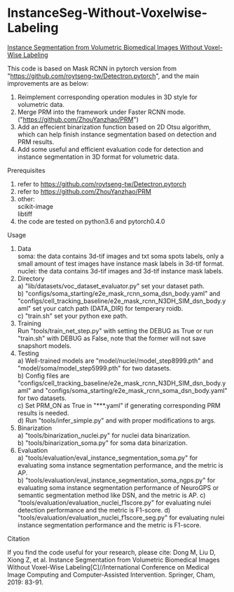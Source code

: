# InstanceSeg-Without-Voxelwise-Labeling
[Instance Segmentation from Volumetric Biomedical Images Without Voxel-Wise Labeling](https://link_springer.gg363.site/chapter/10.1007/978-3-030-32245-8_10)

This code is based on Mask RCNN in pytorch version from "https://github.com/roytseng-tw/Detectron.pytorch", and the main improvements are as below:  
1) Reimplement corresponding operation modules in 3D style for volumetric data.  
2) Merge PRM into the framework under Faster RCNN mode. ("https://github.com/ZhouYanzhao/PRM")  
3) Add an effecient binarization function based on 2D Otsu algorithm, which can help finish instance segmentation based on detection and PRM results.   
4) Add some useful and efficient evaluation code for detection and instance segmentation in 3D format for volumetric data.  

Prerequisites  

1) refer to https://github.com/roytseng-tw/Detectron.pytorch  
2) refer to https://github.com/ZhouYanzhao/PRM  
3) other:  
         scikit-image  
         libtiff  
4) the code are tested on python3.6 and pytorch0.4.0  

Usage  

1) Data  
   soma: the data contains 3d-tif images and txt soma spots labels, only a small amount of test images have instance mask labels in 3d-tif format.  
   nuclei: the data contains 3d-tif images and 3d-tif instance mask labels.  
2) Directory  
   a) "lib/datasets/voc_dataset_evaluator.py" set your dataset path.  
   b) "configs/soma_starting/e2e_mask_rcnn_soma_dsn_body.yaml" and "configs/cell_tracking_baseline/e2e_mask_rcnn_N3DH_SIM_dsn_body.yaml" set your catch path (DATA_DIR) for temperary roidb.  
   c) "train.sh" set your python exe path.  
3) Training  
   Run "tools/train_net_step.py" with setting the DEBUG as True or run "train.sh" with DEBUG as False, note that the former will not save snapshort models.  
4) Testing  
   a) Well-trained models are "model/nuclei/model_step8999.pth" and "model/soma/model_step5999.pth" for two datasets.  
   b) Config files are "configs/cell_tracking_baseline/e2e_mask_rcnn_N3DH_SIM_dsn_body.yaml" and "configs/soma_starting/e2e_mask_rcnn_soma_dsn_body.yaml" for two datasets.  
   c) Set PRM_ON as True in "***.yaml" if generating corresponding PRM results is needed.  
   d) Run "tools/infer_simple.py" and with proper modifications to args.  
5) Binarization  
   a) "tools/binarization_nuclei.py" for nuclei data binarization.  
   b) "tools/binarization_soma.py" for soma data binarization.  
6) Evaluation  
   a) "tools/evaluation/eval_instance_segmentation_soma.py" for evaluating soma instance segmentation performance, and the metric is AP.  
   b) "tools/evaluation/eval_instance_segmentation_soma_ngps.py" for evaluating soma instance segmentation performance of NeuroGPS or semantic segmentation method like DSN, and the metric is AP. 
   c) "tools/evaluation/evaluation_nuclei_f1score.py" for evaluating nulei detection performance and the metric is F1-score. 
   d) "tools/evaluation/evaluation_nuclei_f1score_seg.py" for evaluating nulei instance segmentation performance and the metric is F1-score.  

Citation

If you find the code useful for your research, please cite: 
Dong M, Liu D, Xiong Z, et al. Instance Segmentation from Volumetric Biomedical Images Without Voxel-Wise Labeling[C]//International Conference on Medical Image Computing and Computer-Assisted Intervention. Springer, Cham, 2019: 83-91.
